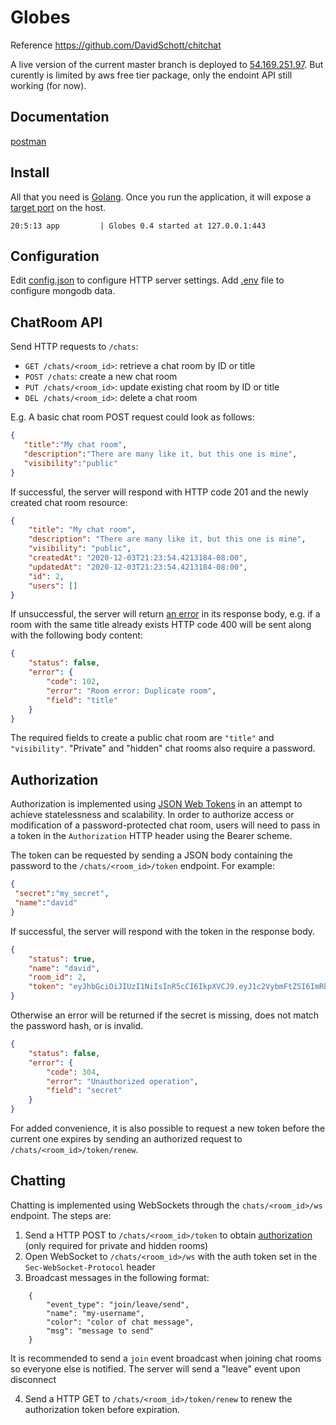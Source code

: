 # Globes
Reference https://github.com/DavidSchott/chitchat

A live version of the current master branch is deployed to [54.169.251.97](http://54.169.251.97).
But curently is limited by aws free tier package, only the endoint API still working (for now).

## Documentation ##
[postman](https://documenter.getpostman.com/view/15592249/2s9YJaXiUx)

## Install ##
All that you need is [Golang](https://golang.org/). Once you run the application, it will expose a [target port](./config.json) on the host.

```
20:5:13 app         | Globes 0.4 started at 127.0.0.1:443
```

## Configuration ##
Edit [config.json](./config.json) to configure HTTP server settings.
Add [.env](./env.loval) file to configure mongodb data.




## ChatRoom API ##
Send HTTP requests to `/chats`:
  * `GET /chats/<room_id>`: retrieve a chat room by ID or title
  * `POST /chats`: create a new chat room
  * `PUT /chats/<room_id>`: update existing chat room by ID or title
  * `DEL /chats/<room_id>`: delete a chat room

E.g. A basic chat room POST request could look as follows:
```json
{
   "title":"My chat room",
   "description":"There are many like it, but this one is mine",
   "visibility":"public"
}
```
If successful, the server will respond with HTTP code 201 and the newly created chat room resource:
```json
{
    "title": "My chat room",
    "description": "There are many like it, but this one is mine",
    "visibility": "public",
    "createdAt": "2020-12-03T21:23:54.4213184-08:00",
    "updatedAt": "2020-12-03T21:23:54.4213184-08:00",
    "id": 2,
    "users": []
}
```

If unsuccessful, the server will return [an error](./data/apierror.go) in its response body, e.g. if a room with the same title already exists HTTP code 400 will be sent along with the following body content: 
```json
{
    "status": false,
    "error": {
        "code": 102,
        "error": "Room error: Duplicate room",
        "field": "title"
    }
}
```
The required fields to create a public chat room are `"title"` and `"visibility"`. "Private" and "hidden" chat rooms also require a password.

  ## Authorization
  Authorization is implemented using [JSON Web Tokens](https://jwt.io/introduction/) in an attempt to achieve statelessness and scalability. In order to authorize access or modification of a password-protected chat room, users will need to pass in a token in the `Authorization` HTTP header using the Bearer scheme.
  
  The token can be requested by sending a JSON body containing the password to the `/chats/<room_id>/token` endpoint. For example:
  ```json
  {
   "secret":"my_secret",
   "name":"david"
}
  ```
  If successful, the server will respond with the token in the response body.
```json
{
    "status": true,
    "name": "david",
    "room_id": 2,
    "token": "eyJhbGciOiJIUzI1NiIsInR5cCI6IkpXVCJ9.eyJ1c2VybmFtZSI6ImRhdmlkIiwicm9vbV9pZCI6MiwiZXhwIjoxNjA3NTg1MjQ5fQ.b6XnNqrFnFmuUMhTBKfyR3PAyCQkxbUaPupBXgknl8w"
}
```  
Otherwise an error will be returned if the secret is missing, does not match the password hash, or is invalid.
```json
{
    "status": false,
    "error": {
        "code": 304,
        "error": "Unauthorized operation",
        "field": "secret"
    }
}
```
For added convenience, it is also possible to request a new token before the current one expires by sending an authorized request to `/chats/<room_id>/token/renew`.

## Chatting ##
Chatting is implemented using WebSockets through the `chats/<room_id>/ws` endpoint. The steps are:
  1. Send a HTTP POST to `/chats/<room_id>/token` to obtain [authorization](#authorization) (only required for private and hidden rooms)
  2. Open WebSocket to `/chats/<room_id>/ws` with the auth token set in the `Sec-WebSocket-Protocol` header
  3.  Broadcast messages in the following format:
```
    {
        "event_type": "join/leave/send",
        "name": "my-username",
        "color": "color of chat message",
        "msg": "message to send"
    }
```
It is recommended to send a `join` event broadcast when joining chat rooms so everyone else is notified. The server will send a "leave" event upon disconnect

  4. Send a HTTP GET to `/chats/<room_id>/token/renew` to renew the authorization token before expiration.
